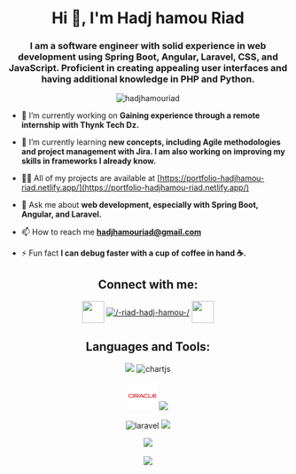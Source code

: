 <h1 align="center">Hi 👋, I'm Hadj hamou Riad</h1>
<h3 align="center">I am a software engineer with solid experience in web development using Spring Boot, Angular, Laravel, CSS, and JavaScript. Proficient in creating appealing user interfaces and having additional knowledge in PHP and Python.</h3>

<p align="center"> <img src="https://komarev.com/ghpvc/?username=hadjhamouriad&label=Profile%20views&color=0e75b6&style=flat" alt="hadjhamouriad" /> </p>

- 🔭 I’m currently working on **Gaining experience through a remote internship with Thynk Tech Dz.**
- 🌱 I’m currently learning **new concepts, including Agile methodologies and project management with Jira. I am also working on improving my skills in frameworks I already know.**

- 👨‍💻 All of my projects are available at [https://portfolio-hadjhamou-riad.netlify.app/](https://portfolio-hadjhamou-riad.netlify.app/)

- 💬 Ask me about **web development, especially with Spring Boot, Angular, and Laravel.**

- 📫 How to reach me **hadjhamouriad@gmail.com**

- ⚡ Fun fact **I can debug faster with a cup of coffee in hand ☕.**

<h2 align="center">Connect with me:</h2>
<p align="center">
  <a href = 'https://www.github.com/hadjhamouriad'> <img height="40" width = '40px' align= 'center' src="https://raw.githubusercontent.com/rahulbanerjee26/githubAboutMeGenerator/main/icons/github.svg"/></a>
<a href="https://linkedin.com/in/-riad-hadj-hamou-/" target="blank"><img align="center" src="https://raw.githubusercontent.com/rahuldkjain/github-profile-readme-generator/master/src/images/icons/Social/linked-in-alt.svg" alt="/-riad-hadj-hamou-/" height="40" width="40" /></a>
  <a href = 'https://portfolio-hadjhamou-riad.netlify.app/'> <img height="40" width = '40px' align= 'center' src="https://raw.githubusercontent.com/rahulbanerjee26/githubAboutMeGenerator/main/icons/portfolio.png"/></a> 

</p>

<h2 align="center">Languages and Tools:</h2>
<p align="center"> 
  <img src="https://skillicons.dev/icons?i=html,css,js,ts,bootstrap&theme=light&perline=6" />
  <img src="https://www.chartjs.org/media/logo-title.svg" alt="chartjs" width="52" height="52"/>
</p>
<p align="center"> 
   <img src="https://raw.githubusercontent.com/devicons/devicon/master/icons/oracle/oracle-original.svg" alt="oracle" width="52" height="52"/>
  <img src="https://skillicons.dev/icons?i=mysql,mongodb,sqlite,postman&theme=light&perline=5" />
</p>
<p align="center"> 
  <img src="https://github.com/Scar1109/skill-icons/blob/main/icons/Laravel-Light.svg" alt="laravel" width="47" height="50"/>
  <img src="https://skillicons.dev/icons?i=angular,spring,github&theme=light&perline=4" />
</p>
<p align="center"> 
  <img src="https://skillicons.dev/icons?i=java,python,php&theme=light&perline=3" />
</p>
<p align="center"> 
  <img src="https://skillicons.dev/icons?i=linux&theme=light&perline=1" />
</p>
